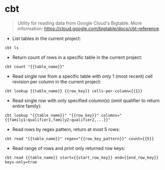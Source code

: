 # cbt

> Utility for reading data from Google Cloud's Bigtable.
> More information: <https://cloud.google.com/bigtable/docs/cbt-reference>.

- List tables in the current project:

`cbt ls`

- Return count of rows in a specific table in the current project:

`cbt count "{{table_name}}"`

- Read single row from a specific table with only 1 (most recent) cell revision per column in the current project:

`cbt lookup {{table_name}} {{row_key}} cells-per-column={{1}}`

- Read single row with only specified column(s) (omit qualifier to return entire family):

`cbt lookup "{{table_name}}" "{{row_key}}" columns="{{family1:qualifier1,family2:qualifier2,...}}"`

- Read rows by regex pattern, return at most 5 rows:

`cbt read "{{table_name}}" regex="{{row_key_pattern}}" count={{5}}`

- Read range of rows and print only returned row keys:

`cbt read {{table_name}} start={{start_row_key}} end={{end_row_key}} keys-only=true`
